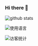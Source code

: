 ### Hi there 👋

![github stats](https://github-readme-stats.vercel.app/api?username=xiaohaoo&count_private=true&show_icons=true&icon_color=0366d6&text_color=24292e&bg_color=ffffff&hide_title=true)

[//]: # (![置顶项目]&#40;https://github-readme-stats.vercel.app/api/pin?username=xiaohaoo&#41;)

![使用语言](https://github-readme-stats.vercel.app/api/top-langs/?username=xiaohaoo)

![访客统计](https://visitor-badge.glitch.me/badge?page_id=xiaohaoo&right_color=green)
